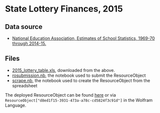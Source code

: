 # State Lottery Finances, 2015

## Data source
* [National Education Association, Estimates of School Statistics, 1969-70 through 2014-15.](https://nces.ed.gov/programs/digest/d15/tables/dt15_211.60.asp)

## Files
* [2015_lottery_table.xls](2015_lottery_table.xls), downloaded from the above.
* [rosubmission.nb](rosubmission.nb), the notebook used to submit the ResourceObject
* [scrape.nb](scrape.nb), the notebook used to create the ResourceObject from the spreadsheet

The deployed ResourceObject can be found [here](https://www.wolframcloud.com/objects/1e96a038-d7ab-4a0a-a551-b7bc0f74e0e3) or via `ResourceObject["d8ed1f15-3931-473a-a78c-cd5824f3c91d"]` in the Wolfram Language.
